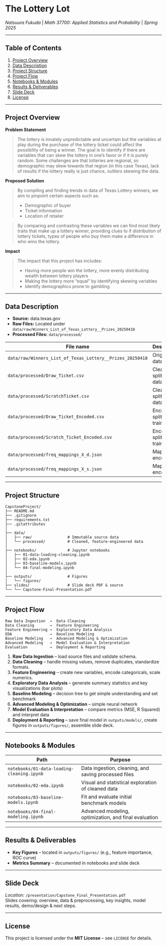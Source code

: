# The Lottery Lot
*Natsuura Fukuda* | *Math 37700: Applied Statistics and Probability* | *Spring 2025*

---

## Table of Contents  
1. [Project Overview](#project-overview)  
2. [Data Description](#data-description)   
3. [Project Structure](#project-structure)  
4. [Project Flow](#project-flow)  
5. [Notebooks & Modules](#notebooks--modules)  
6. [Results & Deliverables](#results--deliverables)  
7. [Slide Deck](#slide-deck)  
8. [License](#license)  

---

## Project Overview  
**Problem Statement**  
> The lottery is innately unpredictable and uncertain but the variables at play during the purchase of the lottery ticket could affect the possibility of being a winner. The goal is to identify if there are variables that can skew the lottery in one’s favor or if it is purely random. 
> Some challenges are that lotteries are regional, so demographic may skew towards that region (in this case Texas), lack of results if the lottery really is just chance, outliers skewing the data.

**Proposed Solution**  
> By compiling and finding trends in data of Texas Lottery winners, we aim to pinpoint certain aspects such as:
> - Demographic of buyer
> - Ticket information
> - Location of retailer

> By comparing and contrasting these variables we can find most likely traits that make up a lottery winner, providing clues to if distribution of lottery tickets, types of people who buy them make a difference in who wins the lottery.

**Impact**  
> The impact that this project has includes:
> - Having more people win the lottery, more evenly distributing wealth between lottery players
> - Making the lottery more “equal” by identifying skewing variables
> - Identify demographics prone to gambling

---

## Data Description  
- **Source:** data.texas.gov  
- **Raw Files:** Located under `data/raw/Winners_List_of_Texas_Lottery__Prizes_20250418`   
- **Processed Files:** `data/processed/`  

| File name | Description |
|-----------|-------------|
| `data/raw/Winners_List_of_Texas_Lottery__Prizes_20250418` | Original full dataset |
| `data/processed/Draw_Ticket.csv` | Cleaned & split dataset |
| `data/processed/ScratchTicket.csv` | Cleaned & split dataset |
| `data/processed/Draw_Ticket_Encoded.csv` | Encoded & split training set |
| `data/processed/Scratch_Ticket_Encoded.csv` | Encoded & split training set |
| `data/processed/freq_mappings_X_d.json`  | Mapping of encoding |
| `data/processed/freq_mappings_X_s.json`  | Mapping of encoding |

---

## Project Structure  
    CapstoneProject/
    ├── README.md
    ├── .gitignore
    ├── requirements.txt
    ├── .gitattributes
    │
    ├── data/
    │   ├── raw/                # Immutable source data
    │   └── processed/          # Cleaned, feature‑engineered data
    │
    ├── notebooks/              # Jupyter notebooks
    │   ├── 01-data-loading-cleaning.ipynb
    │   ├── 02-eda.ipynb
    │   ├── 03-baseline-models.ipynb
    │   └── 04-final-modeling.ipynb
    │
    ├── outputs/                # Figures
    |   └── figures/
    ├── slides/                 # Slide deck PDF & source
    └── └── Capstone-Final-Presentation.pdf

---

## Project Flow  

    Raw Data Ingestion  →  Data Cleaning  
    Data Cleaning       →  Feature Engineering  
    Feature Engineering →  Exploratory Data Analysis  
    EDA                 →  Baseline Modeling  
    Baseline Modeling   →  Advanced Modeling & Optimization  
    Advanced Modeling   →  Model Evaluation & Interpretation
    Evaluation          →  Deployment & Reporting  

1. **Raw Data Ingestion** – load source files and validate schema.  
2. **Data Cleaning** – handle missing values, remove duplicates, standardize formats.  
3. **Feature Engineering** – create new variables, encode categoricals, scale numerics.  
4. **Exploratory Data Analysis** – generate summary statistics and key visualizations (bar plots)
5. **Baseline Modeling** – decision tree to get simple understanding and set benchmark
6. **Advanced Modeling & Optimization** – simple neural network
7. **Model Evaluation & Interpretation** – compare metrics (MSE, R Squared) and interpret data
8. **Deployment & Reporting** – save final model in `outputs/models/`, create figures in `outputs/figures/`, assemble slide deck.

---

## Notebooks & Modules  
| Path | Purpose |
|------|---------|
| `notebooks/01-data-loading-cleaning.ipynb` | Data ingestion, cleaning, and saving processed files |
| `notebooks/02-eda.ipynb` | Visual and statistical exploration of cleaned data |
| `notebooks/03-baseline-models.ipynb` | Fit and evaluate initial benchmark models |
| `notebooks/04-final-modeling.ipynb` | Advanced modeling, optimization, and final evaluation |

---

## Results & Deliverables  
- **Key Figures** – located in `outputs/figures/` (e.g., feature importance, ROC curve)  
- **Metrics Summary** – documented in notebooks and slide deck  

---

## Slide Deck  
*Location:* `/presentation/Capstone_Final_Presentation.pdf`  
Slides covering: overview, data & preprocessing, key insights, model results, demo/design & next steps.

---

## License  
This project is licensed under the **MIT License** – see `LICENSE` for details.
